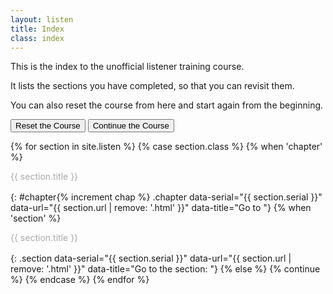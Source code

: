 ```yaml
---
layout: listen
title: Index
class: index
---
```

This is the index to the unofficial listener training course.

It lists the sections you have completed, so that you can revisit them.

You can also reset the course from here and start again from the beginning.

<style>
h4 {font-weight: 400; margin: 0; line-height: 1.35em; color: #aaa;}
h4.section {margin-left: 2em; display: none;}
h4.chapter {font-weight: 500; margin-top: 1ex;}
h4.chapter::before {content: "\f054 "; font-family: FontAwesome}
h4 a {text-decoration: none;}
h4 a:hover {text-decoration: underline;}
</style>

<button id="reset" onclick="resetSection()">Reset the Course</button>
<button hidden="true" id="begin" onclick="nextpage()">Begin the Course</button>
<button id="continue" onclick="nextpage(Persist.section)">Continue the Course</button>

{% for section in site.listen %}
  {% case section.class %}
    {% when 'chapter' %}
#### {{ section.title }}
{: #chapter{% increment chap %} .chapter data-serial="{{ section.serial }}" data-url="{{ section.url | remove: '.html' }}" data-title="Go to "}
    {% when 'section' %}
#### {{ section.title }}
{: .section data-serial="{{ section.serial }}" data-url="{{ section.url | remove: '.html' }}" data-title="Go to the section: "}
    {% else %}
      {% continue %}
  {% endcase %}
{% endfor %}

<script>
document.addEventListener('DOMContentLoaded', function () {
  var s = Persist.section, final = $('[data-serial]').last().attr('data-serial')

  var q = location.search
  if (q.indexOf('?section=') === 0) {
    s = Persist.section = parseInt(q.substr(9)) || 0
    Persist.save()
    }
    
  if (s == 0)  $('#reset').hide(), $('#begin').show(), $('#continue').hide()
  if (s >= final) $('#continue').hide(), s = final
  
  $('h4').each(function () {
    var h = $(this), t = h.text()
    if (s >= parseInt(h.attr('data-serial')))
      h.html('<a href="' + h.attr('data-url') + '" title="' + h.attr('data-title') + t + '">' + t + '</a>')
    })
  })
  
 resetSection = function () {
  section = Persist.section = 0
  Persist.save()
  nextpage(0)
  }
</script>
